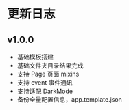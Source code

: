 # 更新日志

## v1.0.0

- 基础模板搭建
- 基础文件夹目录结果完成
- 支持 Page 页面 mixins
- 支持 event 事件通讯
- 支持适配 DarkMode
- 备份全量配置信息，app.template.json
